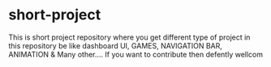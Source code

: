# short-project

This is short project repository where you get different type of project in this repository be like dashboard UI, GAMES, NAVIGATION BAR, ANIMATION &
Many other....
If you want to contribute then defently wellcom 
